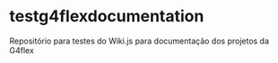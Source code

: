 # testg4flexdocumentation
Repositório para testes do Wiki.js para documentação dos projetos da G4flex
